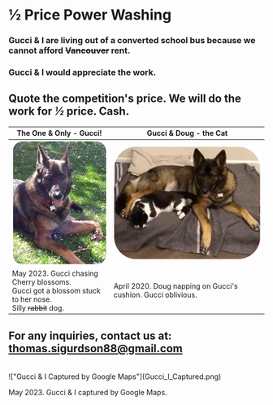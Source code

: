 <link rel="stylesheet" href="styles.css">

# ½ Price Power Washing

### Gucci & I are living out of a converted school bus because we cannot afford ~~Vancouver~~ rent.  
### Gucci & I would appreciate the work.

## Quote the competition's price. We will do the work for _½_  price. Cash.

| The One & Only - Gucci! | Gucci & Doug - the Cat|  
|---|---|  
| !["Gucci with Cherry Blossom"](Gucci_being_Silly_308x404.png) | !["Gucci & Doug"](Gucci_&_Doug_523x404.png) |
| May 2023. Gucci chasing Cherry blossoms. <br> Gucci got a blossom stuck to her nose. <br> Silly ~~rabbit~~ dog.  | April 2020. Doug napping on Gucci's cushion. Gucci oblivious. |

## For any inquiries, contact us at: <a href="mailto:thomas.sigurdson88@gmail.com?subject=Power%20Washing%20Inquiry">thomas.sigurdson88@gmail.com</a>
<br>
!["Gucci & I Captured by Google Maps"](Gucci_I_Captured.png)

May 2023. Gucci & I captured by Google Maps.
